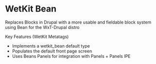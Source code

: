 WetKit Bean
===============
Replaces Blocks in Drupal with a more usable and fieldable block system using Bean for the WxT-Drupal distro

Key Features (WetKit Metatags)

* Implements a wetkit_bean default type
* Populates the default front page screen
* Uses Beans Panels for integration with Panels + Panels IPE